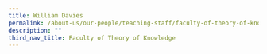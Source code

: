 ```yaml
---
title: William Davies
permalink: /about-us/our-people/teaching-staff/faculty-of-theory-of-knowledge/william-davies/
description: ""
third_nav_title: Faculty of Theory of Knowledge
---
```

